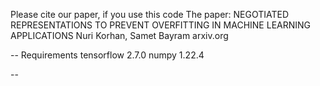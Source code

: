 Please cite our paper, if you use this code
The paper:
NEGOTIATED REPRESENTATIONS TO PREVENT OVERFITTING IN
MACHINE LEARNING APPLICATIONS
Nuri Korhan, Samet Bayram
arxiv.org
 
--
Requirements
tensorflow 2.7.0
numpy 1.22.4

--
